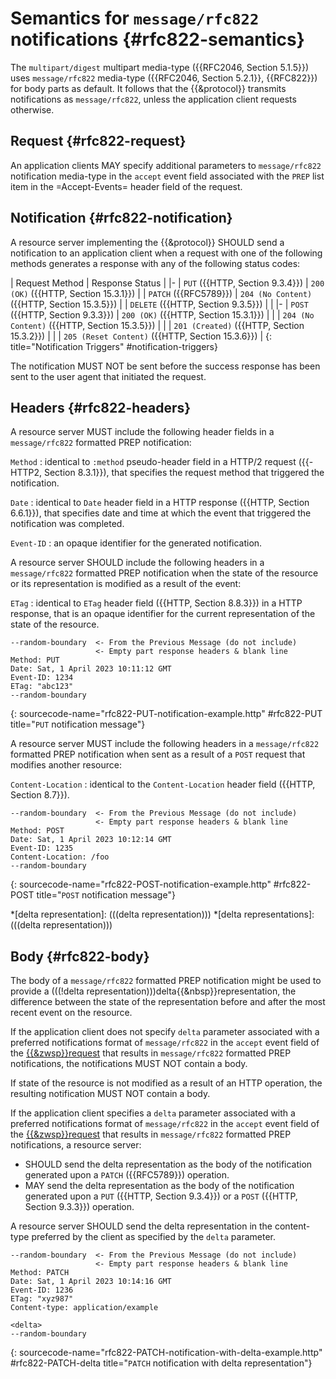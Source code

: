 # Semantics for `message/rfc822` notifications {#rfc822-semantics}

The `multipart/digest` multipart media-type ({{RFC2046, Section 5.1.5}}) uses `message/rfc822` media-type ({{RFC2046, Section 5.2.1}}, {{RFC822}}) for body parts as default. It follows that the {{&protocol}} transmits notifications as `message/rfc822`, unless the application client requests otherwise.

## Request {#rfc822-request}

An application clients MAY specify additional parameters to `message/rfc822` notification media-type in the `accept` event field associated with the `PREP` list item in the =Accept-Events= header field of the request.

## Notification {#rfc822-notification}

A resource server implementing the {{&protocol}} SHOULD send a notification to an application client when a request with one of the following methods generates a response with any of the following status codes:

| Request Method                     | Response Status                                  |
|-
| `PUT` ({{HTTP, Section 9.3.4}})    | `200 (OK)` ({{HTTP, Section 15.3.1}})            |
| `PATCH` ({{RFC5789}})              | `204 (No Content)` ({{HTTP, Section 15.3.5}})    |
| `DELETE` ({{HTTP, Section 9.3.5}}) |
|
|-
| `POST` ({{HTTP, Section 9.3.3}})   | `200 (OK)` ({{HTTP, Section 15.3.1}})            |
|                                    | `204 (No Content)` ({{HTTP, Section 15.3.5}})    |
|                                    | `201 (Created)` ({{HTTP, Section 15.3.2}})       |
|                                    | `205 (Reset Content)` ({{HTTP, Section 15.3.6}}) |
{: title="Notification Triggers" #notification-triggers}

The notification MUST NOT be sent before the success response has been sent to the user agent that initiated the request.

## Headers {#rfc822-headers}

A resource server MUST include the following header fields in a `message/rfc822` formatted PREP notification:

`Method`
: identical to `:method` pseudo-header field in a HTTP/2 request ({{-HTTP2, Section 8.3.1}}), that specifies the request method that triggered the notification.

`Date`
: identical to `Date` header field in a HTTP response ({{HTTP, Section 6.6.1}}), that specifies date and time at which the event that triggered the notification was completed.

`Event-ID`
: an opaque identifier for the generated notification.


A resource server SHOULD include the following headers in a `message/rfc822` formatted PREP notification when the state of the resource or its representation is modified as a result of the event:

`ETag`
: identical to `ETag` header field ({{HTTP, Section 8.8.3}}) in a HTTP response, that is an opaque identifier for the current representation of the state of the resource.

~~~ http-message
--random-boundary  <- From the Previous Message (do not include)
                   <- Empty part response headers & blank line
Method: PUT
Date: Sat, 1 April 2023 10:11:12 GMT
Event-ID: 1234
ETag: "abc123"
--random-boundary
~~~
{: sourcecode-name="rfc822-PUT-notification-example.http" #rfc822-PUT title="`PUT` notification message"}

A resource server MUST include the following headers in a `message/rfc822` formatted PREP notification when sent as a result of a `POST` request that modifies another resource:

`Content-Location`
: identical to the `Content-Location` header field ({{HTTP, Section 8.7}}).

~~~ http-message
--random-boundary  <- From the Previous Message (do not include)
                   <- Empty part response headers & blank line
Method: POST
Date: Sat, 1 April 2023 10:12:14 GMT
Event-ID: 1235
Content-Location: /foo
--random-boundary
~~~
{: sourcecode-name="rfc822-POST-notification-example.http" #rfc822-POST title="`POST` notification message"}


*[delta representation]: (((delta representation)))
*[delta representations]: (((delta representation)))

## Body {#rfc822-body}

The body of a `message/rfc822` formatted PREP notification might be used to provide a (((!delta representation)))delta{{&nbsp}}representation, the difference between the state of the representation before and after the most recent event on the resource.

If the application client does not specify `delta` parameter associated with a preferred notifications format of `message/rfc822` in the `accept` event field of the [{{&zwsp}}request](#request) that results in `message/rfc822` formatted PREP notifications, the notifications MUST NOT contain a body.

If state of the resource is not modified as a result of an HTTP operation, the resulting notification MUST NOT contain a body.

If the application client specifies a `delta` parameter associated with a preferred notifications format of `message/rfc822` in the `accept` event field of the [{{&zwsp}}request](#request) that results in `message/rfc822` formatted PREP notifications, a resource server:

+ SHOULD send the delta representation as the body of the notification generated upon a `PATCH` ({{RFC5789}}) operation.
+ MAY send the delta representation as the body of the notification generated upon a `PUT` ({{HTTP, Section 9.3.4}}) or a `POST` ({{HTTP, Section 9.3.3}}) operation.

A resource server SHOULD send the delta representation in the content-type preferred by the client as specified by the `delta` parameter.

<!--
  If a `delta` parameter is not set in the `content-type` event field for the [[#notifications-response]], resource servers MUST provide a `Content-Type` header in each notification.
-->

~~~ http-message
--random-boundary  <- From the Previous Message (do not include)
                   <- Empty part response headers & blank line
Method: PATCH
Date: Sat, 1 April 2023 10:14:16 GMT
Event-ID: 1236
ETag: "xyz987"
Content-type: application/example

<delta>
--random-boundary
~~~
{: sourcecode-name="rfc822-PATCH-notification-with-delta-example.http" #rfc822-PATCH-delta title="`PATCH` notification with delta representation"}
